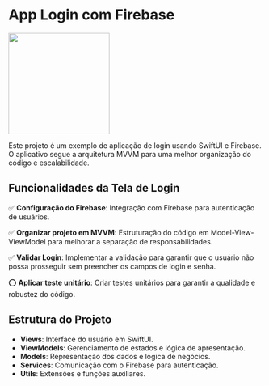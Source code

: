 

# App Login com Firebase

<p align="row">
  <img src= "https://i.giphy.com/media/v1.Y2lkPTc5MGI3NjExZXRxZWd3Y3kwOXdqcml3eXl0NzRzN3U0aHNtN3doMXp0cWlsZzh0MSZlcD12MV9pbnRlcm5hbF9naWZfYnlfaWQmY3Q9Zw/hdnJaGxnobbyqpO1Gs/giphy.gif" width="200" >
</p>

Este projeto é um exemplo de aplicação de login usando SwiftUI e Firebase. O aplicativo segue a arquitetura MVVM para uma melhor organização do código e escalabilidade.

## Funcionalidades da Tela de Login

✅ **Configuração do Firebase**: Integração com Firebase para autenticação de usuários.

✅ **Organizar projeto em MVVM**: Estruturação do código em Model-View-ViewModel para melhorar a separação de responsabilidades.

✅ **Validar Login**: Implementar a validação para garantir que o usuário não possa prosseguir sem preencher os campos de login e senha.

⭕️ **Aplicar teste unitário**: Criar testes unitários para garantir a qualidade e robustez do código.

## Estrutura do Projeto

- **Views**: Interface do usuário em SwiftUI.
- **ViewModels**: Gerenciamento de estados e lógica de apresentação.
- **Models**: Representação dos dados e lógica de negócios.
- **Services**: Comunicação com o Firebase para autenticação.
- **Utils**: Extensões e funções auxiliares.
